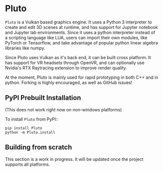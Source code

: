 Pluto
===========

``Pluto`` is a Vulkan based graphics engine. It uses a Python 3 interpreter to create and edit 3D scenes at runtime, and has support for Jupyter notebook and Jupyter lab environments. Since it uses a python interpreter instead of a scripting language like LUA, users can import their own modules, like PyTorch or Tensorflow, and take advantage of popular python linear algebra libraries like numpy.

Since Pluto uses Vulkan as it's back end, it can be built cross platform. It has support for VR headsets through OpenVR, and can optionally use Nvidia's RTX Raytracing extension to improve render quality.

At the moment, Pluto is mainly used for rapid prototyping in both C++ and in python. Forking is highly encouraged, as well as GitHub issues!

PyPI Prebuilt Installation
------------
(This does not work right now on non-windows platforms)

To install ``Pluto`` from PyPI::

    pip install Pluto
    python -m Pluto.install

Building from scratch
------------

This section is a work in progress. It will be updated once the project supports all platforms.
